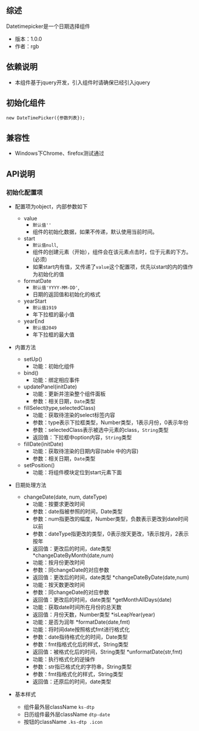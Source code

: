 ## 综述

Datetimepicker是一个日期选择组件

* 版本：1.0.0
* 作者：rgb

## 依赖说明
* 本组件基于jquery开发，引入组件时请确保已经引入jquery

## 初始化组件

    new DateTimePicker({参数列表});

## 兼容性
* Windows下Chrome、firefox测试通过

## API说明

### 初始化配置项

* 配置项为object，内部参数如下
    * value 
        * `默认值''`
        * 组件的初始化数据，如果不传递，默认使用当前时间。
    * start
        * `默认值null`,
        * 组件的创建元素（开始），组件会在该元素点击时，位于元素的下方。(必须)
        * 如果start内有值，又传递了`value`这个配置项，优先以start的内的值作为初始化的值
    * formatDate 
        * `默认值'YYYY-MM-DD'`,
        * 日期的返回值和初始化的格式
    * yearStart 
        * `默认值1919`
        * 年下拉框的最小值
    * yearEnd 
        * `默认值2049`
        * 年下拉框的最大值

* 内置方法
    * setUp()
        * 功能：初始化组件
    * bind()
        * 功能：绑定相应事件
    * updatePanel(initDate)
        * 功能：更新并渲染整个组件面板
        * 参数：相关日期，`Date`类型
    * fillSelect(type,selectedClass)
        * 功能：获取待渲染的select标签内容
        * 参数：type表示下拉框类型，Number类型，1表示月份，0表示年份
        * 参数：selectedClass表示被选中元素的class，`String`类型
        * 返回值：下拉框中option内容，`String`类型
    * fillDate(initDate)
        * 功能：获取待渲染的日期内容(table 中的内容)
        * 参数：相关日期，`Date`类型
    * setPosition()
        * 功能：将组件模块定位到start元素下面
* 日期处理方法          
    * changeDate(date, num, dateType)
        * 功能：按要求更改时间
        * 参数：date指被参照的时间，Date类型
        * 参数：num指更改的幅度，Number类型，负数表示更改到date时间以前
        * 参数：dateType指更改的类型，0表示按天更改，1表示按月，2表示按年
        * 返回值：更改后的时间，date类型
    *changeDateByMonth(date,num)
        * 功能：按月份更改时间
        * 参数：同changeDate的对应参数
        * 返回值：更改后的时间，date类型
    *changeDateByDate(date,num)
        * 功能：按天数更改时间
        * 参数：同changeDate的对应参数
        * 返回值：更改后的时间，date类型
    *getMonthAllDays(date)
        * 功能：获取date时间所在月份的总天数
        * 返回值：月份天数，Number类型
    *isLeapYear(year)
        * 功能：是否为润年
    *formatDate(date,fmt)
        * 功能：将时间date按照格式fmt进行格式化
        * 参数：date指待格式化的时间，Date类型
        * 参数：fmt指格式化后的样式，String类型
        * 返回值：被格式化后的时间，String类型
    *unformatDate(str,fmt)
        * 功能：执行格式化的逆操作
        * 参数：str指已格式化的字符串，String类型
        * 参数：fmt指格式化的样式，String类型
        * 返回值：还原后的时间，date类型

* 基本样式
    * 组件最外层className `ks-dtp`
    * 日历组件最外层className `dtp-date`
    * 按钮的className `.ks-dtp .icon`    
